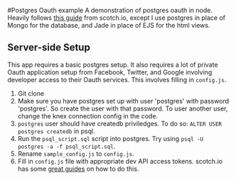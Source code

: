 #Postgres Oauth example
A demonstration of postgres oauth in node. Heavily follows [this guide](https://scotch.io/tutorials/easy-node-authentication-setup-and-local) from scotch.io, except I use postgres in place of Mongo for the database, and Jade in place of EJS for the html views.

## Server-side Setup
This app requires a basic postgres setup. It also requires a lot of private Oauth application setup from Facebook, Twitter, and Google involving developer access to their Oauth services. This involves filling in `config.js`.

1. Git clone
2. Make sure you have postgres set up with user 'postgres' with password 'postgres'. So create the user with that password. To user another user, change the knex connection config in the code.
4. `postgres` user should have createdb priviledges. To do so: `ALTER USER postgres createdb` in psql. 
5. Run the `psql_script.sql` script into postgres. Try using
    `psql -U postgres -a -f psql_script.sql`.
6. Rename `sample_config.js` to `config.js`.
7. Fill in `config.js` file with appropriate dev API access tokens. scotch.io has some [great guides](https://scotch.io/tutorials/easy-node-authentication-facebook) on how to do this.
